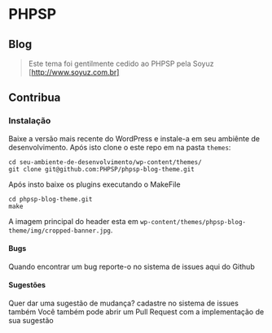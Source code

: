 # PHPSP

## Blog

> Este tema foi gentilmente cedido ao PHPSP pela Soyuz
[http://www.soyuz.com.br]

## Contribua

### Instalação

Baixe a versão mais recente do WordPress e instale-a em seu ambiênte de desenvolvimento.
Após isto clone o este repo em na pasta `themes`:  
```shell
cd seu-ambiente-de-desenvolvimento/wp-content/themes/
git clone git@github.com:PHPSP/phpsp-blog-theme.git
```  
Após insto baixe os plugins executando o MakeFile
```shell
cd phpsp-blog-theme.git
make
```  

A imagem principal do header esta em `wp-content/themes/phpsp-blog-theme/img/cropped-banner.jpg`.

#### Bugs

Quando encontrar um bug reporte-o no sistema de issues aqui do Github

#### Sugestões

Quer dar uma sugestão de mudança? cadastre no sistema de issues também
Você também pode abrir um Pull Request com a implementação de sua sugestão
